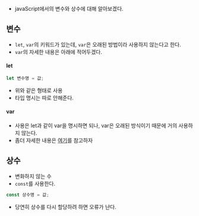 - javaScript에서의 변수와 상수에 대해 알아보겠다.
## 변수
- `let`, `var`의 키워드가 있는데, `var`은 오래된 방법이라 사용하지 않는다고 한다.
- `var`의 자세한 내용은 아래에 적어두겠다.
#### let
```js
let 변수명 = 값;
```
- 위와 같은 형태로 사용
- 타입 명시는 따로 안해준다.
#### var
- 사용은 let과 같이 var을 명시하면 되나, var은 오래된 방식이기 때문에 거의 사용하지 않는다.
- 좀더 자세한 내용은 [여기](https://ko.javascript.info/var)를 참고하자

## 상수
- 변화하지 않는 수
- `const`를 사용한다.
```js
const 상수명 = 값;
```
- 당연히 상수를 다시 할당하려 하면 오류가 난다.